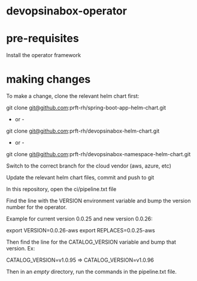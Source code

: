 # devopsinabox-operator

# pre-requisites

Install the operator framework

# making changes

To make a change, clone the relevant helm chart first:

git clone git@github.com:prft-rh/spring-boot-app-helm-chart.git

- or -

git clone git@github.com:prft-rh/devopsinabox-helm-chart.git

- or -

git clone git@github.com:prft-rh/devopsinabox-namespace-helm-chart.git

Switch to the correct branch for the cloud vendor (aws, azure, etc)

Update the relevant helm chart files, commit and push to git

In this repository, open the ci/pipeline.txt file

Find the line with the VERSION environment variable and bump the version number for the operator.

Example for current version 0.0.25 and new version 0.0.26:

export VERSION=0.0.26-aws
export REPLACES=0.0.25-aws

Then find the line for the CATALOG_VERSION variable and bump that version. Ex:

CATALOG_VERSION=v1.0.95 => CATALOG_VERSION=v1.0.96

Then in an *empty* directory, run the commands in the pipeline.txt file.